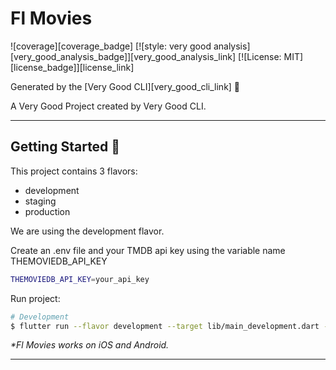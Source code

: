 # Fl Movies

![coverage][coverage_badge]
[![style: very good analysis][very_good_analysis_badge]][very_good_analysis_link]
[![License: MIT][license_badge]][license_link]

Generated by the [Very Good CLI][very_good_cli_link] 🤖

A Very Good Project created by Very Good CLI.

---

## Getting Started 🚀

This project contains 3 flavors:

- development
- staging
- production

We are using the development flavor.

Create an .env file and your TMDB api key using the variable name THEMOVIEDB_API_KEY

```bash
THEMOVIEDB_API_KEY=your_api_key
```

Run project:

```sh
# Development
$ flutter run --flavor development --target lib/main_development.dart --dart-define-from-file=.env
```

_\*Fl Movies works on iOS and Android._

---

